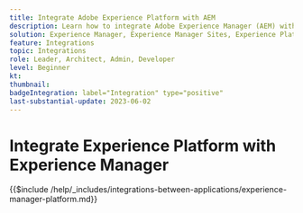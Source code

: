 ```yaml
---
title: Integrate Adobe Experience Platform with AEM
description: Learn how to integrate Adobe Experience Manager (AEM) with Experience Platform.
solution: Experience Manager, Experience Manager Sites, Experience Platform
feature: Integrations
topic: Integrations
role: Leader, Architect, Admin, Developer
level: Beginner
kt:
thumbnail:
badgeIntegration: label="Integration" type="positive"
last-substantial-update: 2023-06-02
---
```


# Integrate Experience Platform with Experience Manager

{{$include /help/_includes/integrations-between-applications/experience-manager-platform.md}}
